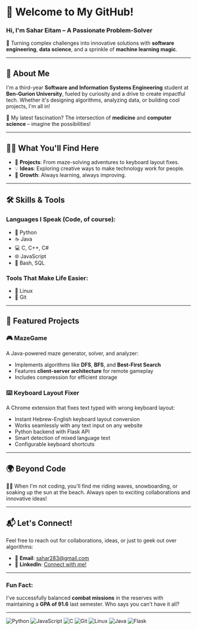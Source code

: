 # 👋 Welcome to My GitHub!  

### **Hi, I'm Sahar Eitam – A Passionate Problem-Solver**  
🚀 Turning complex challenges into innovative solutions with **software engineering**, **data science**, and a sprinkle of **machine learning magic**.  

---

## 🌟 About Me  
I'm a third-year **Software and Information Systems Engineering** student at **Ben-Gurion University**, fueled by curiosity and a drive to create impactful tech. Whether it's designing algorithms, analyzing data, or building cool projects, I'm all in!  

🔬 My latest fascination? The intersection of **medicine** and **computer science** – imagine the possibilities!  

---

## 👨‍💻 What You'll Find Here  
- 🚧 **Projects**: From maze-solving adventures to keyboard layout fixes.
- 💡 **Ideas**: Exploring creative ways to make technology work for people.  
- 🌱 **Growth**: Always learning, always improving.

---

## 🛠 Skills & Tools  
### **Languages I Speak (Code, of course):**  
- 🐍 Python  
- ☕ Java  
- 💻 C, C++, C#
- 🌐 JavaScript
- 🔧 Bash, SQL  

### **Tools That Make Life Easier:**  
- 🐧 Linux  
- 🌳 Git
  
---

## 🌟 Featured Projects

### 🎮 MazeGame
A Java-powered maze generator, solver, and analyzer:  
- Implements algorithms like **DFS**, **BFS**, and **Best-First Search**
- Features **client-server architecture** for remote gameplay
- Includes compression for efficient storage

### ⌨️ Keyboard Layout Fixer
A Chrome extension that fixes text typed with wrong keyboard layout:
- Instant Hebrew-English keyboard layout conversion
- Works seamlessly with any text input on any website
- Python backend with Flask API
- Smart detection of mixed language text
- Configurable keyboard shortcuts

---

## 🌍 Beyond Code  
🏄‍♂️ When I'm not coding, you'll find me riding waves, snowboarding, or soaking up the sun at the beach. Always open to exciting collaborations and innovative ideas!

---

## 📬 Let's Connect!  
Feel free to reach out for collaborations, ideas, or just to geek out over algorithms:  
- 📧 **Email**: sahar283@gmail.com  
- 💼 **LinkedIn**: [Connect with me!](https://www.linkedin.com/in/sahar-eitam-73b732228)

---

### **Fun Fact:**  
I've successfully balanced **combat missions** in the reserves with maintaining a **GPA of 91.6** last semester. Who says you can't have it all?

---

![Python](https://img.shields.io/badge/Python-3776AB?style=for-the-badge&logo=python&logoColor=white) 
![JavaScript](https://img.shields.io/badge/JavaScript-F7DF1E?style=for-the-badge&logo=javascript&logoColor=black)
![C](https://img.shields.io/badge/C-00599C?style=for-the-badge&logo=c&logoColor=white) 
![Git](https://img.shields.io/badge/Git-F05032?style=for-the-badge&logo=git&logoColor=white) 
![Linux](https://img.shields.io/badge/Linux-FCC624?style=for-the-badge&logo=linux&logoColor=black) 
![Java](https://img.shields.io/badge/Java-007396?style=for-the-badge&logo=java&logoColor=white)
![Flask](https://img.shields.io/badge/Flask-000000?style=for-the-badge&logo=flask&logoColor=white)
